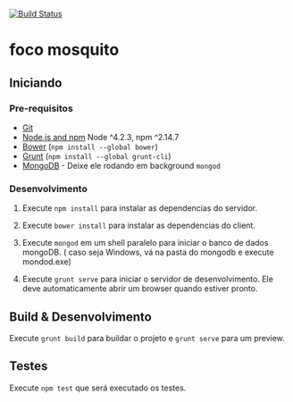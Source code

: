 [![Build Status](https://travis-ci.org/guilherme22/focomosquito.svg?branch=master)](https://travis-ci.org/guilherme22/focomosquito)
# foco mosquito


## Iniciando

### Pre-requisitos

- [Git](https://git-scm.com/)
- [Node.js and npm](nodejs.org) Node ^4.2.3, npm ^2.14.7
- [Bower](bower.io) (`npm install --global bower`)
- [Grunt](http://gruntjs.com/) (`npm install --global grunt-cli`)
- [MongoDB](https://www.mongodb.org/) - Deixe ele rodando em background `mongod`

### Desenvolvimento

1. Execute `npm install` para instalar as dependencias do servidor.

2. Execute `bower install` para instalar as dependencias do client.

3. Execute `mongod` em um shell paralelo para iniciar o banco de dados mongoDB. ( caso seja Windows, vá na pasta do mongodb e execute mondod.exe)

4. Execute `grunt serve` para iniciar o servidor de desenvolvimento. Ele deve automaticamente abrir um browser quando estiver pronto.

## Build & Desenvolvimento

Execute `grunt build` para buildar o projeto e `grunt serve` para um preview.

## Testes

Execute `npm test` que será executado os testes.
